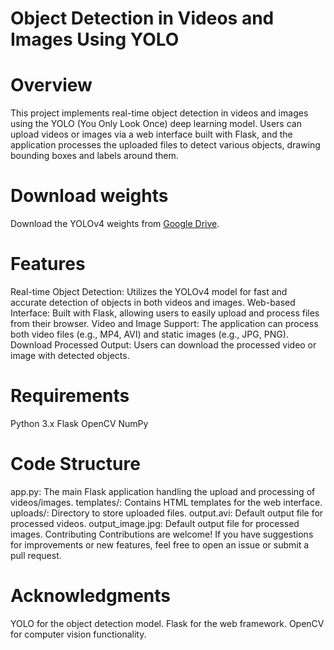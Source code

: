 # Object Detection in Videos and Images Using YOLO
# Overview
This project implements real-time object detection in videos and images using the YOLO (You Only Look Once) deep learning model. Users can upload videos or images via a web interface built with Flask, and the application processes the uploaded files to detect various objects, drawing bounding boxes and labels around them.

# Download weights
Download the YOLOv4 weights from [Google Drive](https://drive.google.com/drive/folders/1LugY68ppn7SBtvSOTkiowqz4eFDhYeTg?usp=drive_link).

# Features
Real-time Object Detection: Utilizes the YOLOv4 model for fast and accurate detection of objects in both videos and images.
Web-based Interface: Built with Flask, allowing users to easily upload and process files from their browser.
Video and Image Support: The application can process both video files (e.g., MP4, AVI) and static images (e.g., JPG, PNG).
Download Processed Output: Users can download the processed video or image with detected objects.

# Requirements
Python 3.x
Flask
OpenCV
NumPy

# Code Structure
app.py: The main Flask application handling the upload and processing of videos/images.
templates/: Contains HTML templates for the web interface.
uploads/: Directory to store uploaded files.
output.avi: Default output file for processed videos.
output_image.jpg: Default output file for processed images.
Contributing
Contributions are welcome! If you have suggestions for improvements or new features, feel free to open an issue or submit a pull request.

# Acknowledgments
YOLO for the object detection model.
Flask for the web framework.
OpenCV for computer vision functionality.
